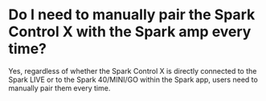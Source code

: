 # Do I need to manually pair the Spark Control X with the Spark amp every time?

Yes, regardless of whether the Spark Control X is directly connected to the Spark LIVE or to the Spark 40/MINI/GO within the Spark app, users need to manually pair them every time.